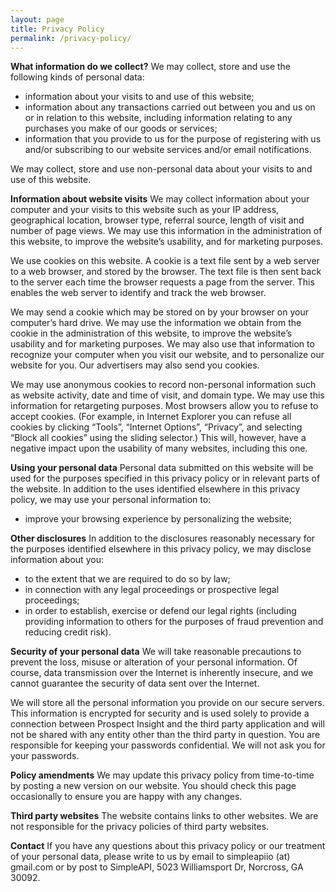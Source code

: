```yaml
---
layout: page
title: Privacy Policy
permalink: /privacy-policy/
---
```


**What information do we collect?**
We may collect, store and use the following kinds of personal data:

* information about your visits to and use of this website;
* information about any transactions carried out between you and us on or in relation to this website, including information relating to any purchases you make of our goods or services;
* information that you provide to us for the purpose of registering with us and/or subscribing to our website services and/or email notifications.

We may collect, store and use non-personal data about your visits to and use of this website.

**Information about website visits**
We may collect information about your computer and your visits to this website such as your IP address, geographical location, browser type, referral source, length of visit and number of page views. We may use this information in the administration of this website, to improve the website’s usability, and for marketing purposes.

We use cookies on this website. A cookie is a text file sent by a web server to a web browser, and stored by the browser. The text file is then sent back to the server each time the browser requests a page from the server. This enables the web server to identify and track the web browser.

We may send a cookie which may be stored on by your browser on your computer’s hard drive. We may use the information we obtain from the cookie in the administration of this website, to improve the website’s usability and for marketing purposes. We may also use that information to recognize your computer when you visit our website, and to personalize our website for you. Our advertisers may also send you cookies.

We may use anonymous cookies to record non-personal information such as website activity, date and time of visit, and domain type. We may use this information for retargeting purposes.
Most browsers allow you to refuse to accept cookies. (For example, in Internet Explorer you can refuse all cookies by clicking “Tools”, “Internet Options”, “Privacy”, and selecting “Block all cookies” using the sliding selector.) This will, however, have a negative impact upon the usability of many websites, including this one.

**Using your personal data**
Personal data submitted on this website will be used for the purposes specified in this privacy policy or in relevant parts of the website.
In addition to the uses identified elsewhere in this privacy policy, we may use your personal information to:

* improve your browsing experience by personalizing the website;

**Other disclosures**
In addition to the disclosures reasonably necessary for the purposes identified elsewhere in this privacy policy, we may disclose information about you:

* to the extent that we are required to do so by law;
* in connection with any legal proceedings or prospective legal proceedings;
* in order to establish, exercise or defend our legal rights (including providing information to others for the purposes of fraud prevention and reducing credit risk).

**Security of your personal data**
We will take reasonable precautions to prevent the loss, misuse or alteration of your personal information. Of course, data transmission over the Internet is inherently insecure, and we cannot guarantee the security of data sent over the Internet.

We will store all the personal information you provide on our secure servers. This information is encrypted for security and is used solely to provide a connection between Prospect Insight and the third party application and will not be shared with any entity other than the third party in question.
You are responsible for keeping your passwords confidential. We will not ask you for your passwords.

**Policy amendments**
We may update this privacy policy from time-to-time by posting a new version on our website. You should check this page occasionally to ensure you are happy with any changes.

**Third party websites**
The website contains links to other websites. We are not responsible for the privacy policies of third party websites.

**Contact**
If you have any questions about this privacy policy or our treatment of your personal data, please write to us by email to simpleapiio (at) gmail.com or by post to SimpleAPI, 5023 Williamsport Dr, Norcross, GA 30092.
